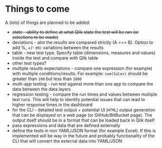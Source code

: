 # Things to come

A (lots) of things are planned to be added:

- ~~state - ability to define at what Qlik state the test will be ran (or selections to be made)~~
- deviations - atm the results are compared strictly (A === B). Option to add %, +/- etc variations between the results
- table - new test type. Specify table (dimensions, measures and values) inside the test and compare with Qlik table
- other test types?
- multiple results expectations - compare one expression (for example) with multiple conditions/results. For example:
`sum(Sales)` should be greater than `100` but less than `1000`
- multi-app testing - run test against more than one app to compare the data between the data layers
- regression testing - compare the run times and values between multiple test runs. This will help to identify potential issues that can lead to higher response times in the dashboard
- for the CLI - detailed test output + potential UI (`HTML`) output generation that can be displayed on a web page (or GitHub/BitBucket page). The output itself should be in a format that can be loaded back in Qlik itself
- pass expressions and data that are defined externally
- define the tests in non YAML/JSON format (for example Excel). If this is implemented will be way in the future and probably functionality of the CLI that will convert the external data into YAML/JSON
